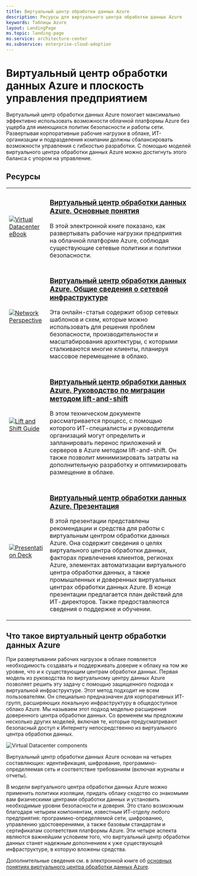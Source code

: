 ```yaml
---
title: Виртуальный центр обработки данных Azure
description: Ресурсы для виртуального центра обработки данных Azure
keywords: Таблицы Azure
layout: LandingPage
ms.topic: landing-page
ms.service: architecture-center
ms.subservice: enterprise-cloud-adoption
---
```


# <a name="azure-virtual-datacenter-and-the-enterprise-control-plane"></a>Виртуальный центр обработки данных Azure и плоскость управления предприятием

Виртуальный центр обработки данных Azure помогает максимально эффективно использовать возможности облачной платформы Azure без ущерба для имеющихся политик безопасности и работы сети. Развертывая корпоративные рабочие нагрузки в облаке, ИТ-организации и подразделения компании должны сбалансировать возможности управления с гибкостью разработки. С помощью моделей виртуального центра обработки данных Azure можно достигнуть этого баланса с упором на управление.
 
## <a name="resources"></a>Ресурсы
<table>
<tr>
    <td style="width: 64px; vertical-align: middle;"><a href="https://aka.ms/VDC/Concepts"><img src="../_images/virtual-datacenter.svg" alt="Virtual Datacenter eBook" /></a></td>
    <td>
        <h3><a href="https://aka.ms/VDC/Concepts">Виртуальный центр обработки данных Azure. Основные понятия</a></h3>
        <p>В этой электронной книге показано, как развертывать рабочие нагрузки предприятия на облачной платформе Azure, соблюдая существующие сетевые политики и политики безопасности.</p>
    </td>
</tr>
<tr>
    <td style="width: 64px; vertical-align: middle;"><a href="/azure/networking/networking-virtual-datacenter"><img src="./images/vdc-network.png" alt="Network Perspective" /></a></td>
    <td>
        <h3><a href="networking-virtual-datacenter.md">Виртуальный центр обработки данных Azure. Общие сведения о сетевой инфраструктуре</a></h3>
        <p>Эта онлайн-статья содержит обзор сетевых шаблонов и схем, которые можно использовать для решения проблем безопасности, производительности и масштабирования архитектуры, с которыми сталкиваются многие клиенты, планируя массовое перемещение в облако.</p>
    </td>
</tr>
<tr>
    <td style="width: 64px; vertical-align: middle;"><a href="https://aka.ms/VDC/Lift"><img src="./images/vdc-lift-and-shift.png" alt="Lift and Shift Guide" /></a></td>
    <td>
        <h3><a href="https://aka.ms/VDC/Lift">Виртуальный центр обработки данных Azure. Руководство по миграции методом lift-and-shift</a></h3>
        <p>В этом техническом документе рассматривается процесс, с помощью которого ИТ-специалисты и руководители организаций могут определить и запланировать перенос приложений и серверов в Azure методом lift-and-shift. Он также позволит минимизировать затраты на дополнительную разработку и оптимизировать размещение в облаке.</p>
    </td>
</tr>
<tr>
    <td style="width: 64px; vertical-align: middle;"><a href="https://aka.ms/VDC/Deck"><img src="./images/vdc-deck.png" alt="Presentation Deck" /></a></td>
    <td>
        <h3><a href="https://aka.ms/VDC/Deck">Виртуальный центр обработки данных Azure. Презентация</a></h3>
        <p>В этой презентации представлены рекомендации и средства для работы с виртуальным центром обработки данных Azure. Она содержит сведения о целях виртуального центра обработки данных, факторах привлечения клиентов, регионах Azure, элементах автоматизации виртуального центра обработки данных, а также промышленных и доверенных виртуальных центрах обработки данных Azure. В конце презентации предлагается план действий для ИТ-директоров. Также предоставляются сведения о поддержке и обучении.</p>
    </td>
</tr>
</table>

## <a name="what-is-the-azure-virtual-datacenter"></a>Что такое виртуальный центр обработки данных Azure

При развертывании рабочих нагрузок в облаке появляется необходимость создавать и поддерживать доверие к облаку на том же уровне, что и к существующим центрам обработки данных. Первая модель из руководства по виртуальному центру данных Azure позволяет решить эту задачу с помощью защищенного подхода к виртуальной инфраструктуре. Этот метод подходит не всем пользователям. Он специально предназначен для корпоративных ИТ-групп, расширяющих локальную инфраструктуру в общедоступное облако Azure. Мы называем этот подход моделью расширения доверенного центра обработки данных. Со временем мы предложим несколько других моделей, включая те, которые предусматривают безопасный доступ к Интернету непосредственно из виртуального центра обработки данных.

<img src="./images/vdc-components.svg" alt="Virtual Datacenter components" style="max-width:700px;"/>

Виртуальный центр обработки данных Azure основан на четырех составляющих: идентификация, шифрование, программно-определяемая сеть и соответствие требованиям (включая журналы и отчеты).

В модели виртуального центра обработки данных Azure можно применить политики изоляции, придать облаку сходство со знакомыми вам физическими центрами обработки данных и установить необходимые уровни безопасности и доверия. Это стало возможным благодаря четырем компонентам, известным ИТ-отделу любого предприятия: программно-определяемой сети, шифрованию, управлению удостоверениями, а также базовым стандартам и сертификатам соответствия платформы Azure. Эти четыре аспекта являются важнейшим условием того, что виртуальный центр обработки данных станет надежным дополнением к уже существующей инфраструктуре, в которую вложены средства.


Дополнительные сведения см. в электронной книге об <a href="https://aka.ms/VDC/eBook">основных понятиях виртуального центра обработки данных Azure</a>.
